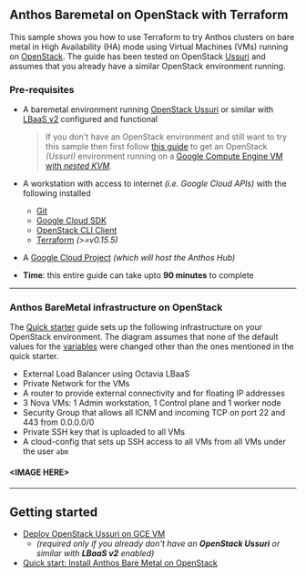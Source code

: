 ## Anthos Baremetal on OpenStack with Terraform

This sample shows you how to use Terraform to try Anthos clusters on bare
metal in High Availability (HA) mode using Virtual Machines (VMs) running on
[OpenStack](https://www.openstack.org/). The guide has been tested on OpenStack
[Ussuri](https://releases.openstack.org/ussuri/index.html) and assumes that you
already have a similar OpenStack environment running.

### Pre-requisites
- A baremetal environment running [OpenStack Ussuri](https://releases.openstack.org/ussuri/index.html)
  or similar with [LBaaS v2](https://docs.openstack.org/mitaka/networking-guide/config-lbaas.html)
  configured and functional
  > If you don't have an OpenStack environment and still want to try this sample
    then first follow [this guide](/anthos-bm-openstack-terraform/docs/install_openstack_on_gce.md)
    to get an OpenStack _(Ussuri)_ environment running on a [Google Compute Engine VM with _nested KVM_](https://cloud.google.com/compute/docs/instances/nested-virtualization/overview).

- A workstation with access to internet _(i.e. Google Cloud APIs)_ with the
  following installed
  - [Git](https://www.atlassian.com/git/tutorials/install-git)
  - [Google Cloud SDK](https://cloud.google.com/sdk/docs/install)
  - [OpenStack CLI Client](https://docs.openstack.org/newton/user-guide/common/cli-install-openstack-command-line-clients.html)
  - [Terraform](https://learn.hashicorp.com/tutorials/terraform/install-cli) _(>=v0.15.5)_

- A [Google Cloud Project](https://console.cloud.google.com/cloud-resource-manager) _(which will host the Anthos Hub)_
- **Time**: this entire guide can take upto **90 minutes** to complete

---
### Anthos BareMetal infrastructure on OpenStack

The [Quick starter](docs/quickstart.md) guide sets up the following infrastructure on your OpenStack environment. The diagram assumes that none of the default values for the [variables](variables.tf) were changed other than the ones mentioned in the quick starter.
- External Load Balancer using Octavia LBaaS
- Private Network for the VMs
- A router to provide external connectivity and for floating IP addresses
- 3 Nova VMs: 1 Admin workstation, 1 Control plane and 1 worker node
- Security Group that allows all ICNM and incoming TCP on port 22 and 443 from 0.0.0.0/0
- Private SSH key that is uploaded to all VMs
- A cloud-config that sets up SSH access to all VMs from all VMs under
  the user `abm`

#### \<IMAGE HERE\>

---
## Getting started

- [Deploy OpenStack Ussuri on GCE VM](/anthos-bm-openstack-terraform/docs/install_openstack_on_gce.md)
  - _(required only if you already don't have an **OpenStack Ussuri** or similar with **LBaaS v2** enabled)_
- [Quick start: Install Anthos Bare Metal on OpenStack](docs/quickstart.md)

